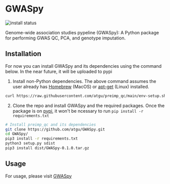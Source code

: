 # GWASpy

<!-- badges: start -->
![install status](https://github.com/atgu/GWASpy/actions/workflows/install-ci.yml/badge.svg)

Genome-wide association studies pypeline (GWASpy): A Python package for performing GWAS QC, PCA, and genotype imputation.

## Installation


For now you can install GWASpy and its dependencies using the command below. In the near future, it will be uploaded to pypi

1. Install non-Python dependencies. The above command assumes the user already has [Homebrew](https://brew.sh/)
(MacOS) or [apt-get](https://linux.die.net/man/8/apt-get) (Linux) installed.

```bash
curl https://raw.githubusercontent.com/atgu/preimp_qc/main/env-setup.sh | bash
```

2. Clone the repo and install GWASpy and the required packages.
Once the package is on [pypi](https://pypi.org/), it won't be ncessary to run ``pip install -r requirements.txt``

```bash
# Install preimp_qc and its dependencies
git clone https://github.com/atgu/GWASpy.git
cd GWASpy/
pip3 install -r requirements.txt
python3 setup.py sdist
pip3 install dist/GWASpy-0.1.0.tar.gz
```

## Usage

For usage, please visit [GWASpy](https://gwaspy.readthedocs.io/en/latest/index.html)